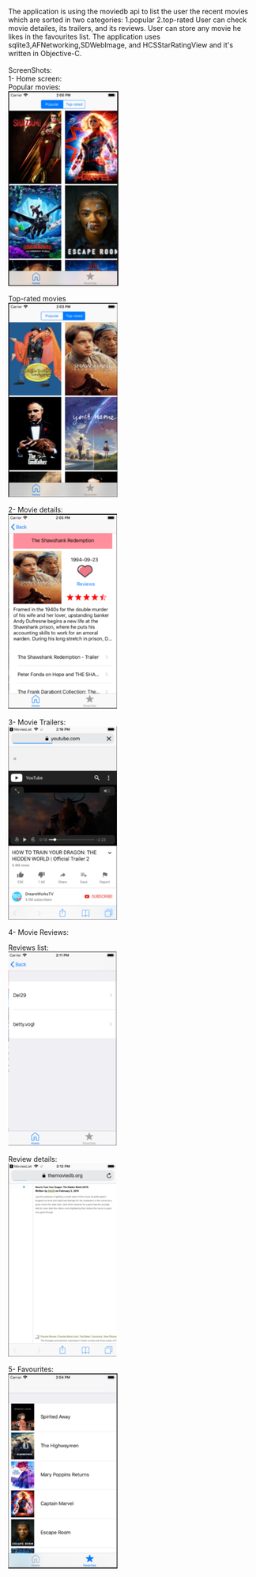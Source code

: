 The application is using the moviedb api to list the user the recent movies which are sorted in two categories:
1.popular 
2.top-rated
User can check movie detailes, its trailers, and its reviews.
User can store any movie he likes in the favourites list.
The application uses sqlite3,AFNetworking,SDWebImage, and HCSStarRatingView and it's written in Objective-C.<br/> <br/>
ScreenShots:<br/>
1- Home screen:<br/>
Popular movies:<br/>
![Popular movies](https://github.com/DoaaTantawy/MoviesList-ios/blob/master/MoviesList/home_popular.png)<br/>

Top-rated movies<br/>
![Top-rated movies](https://github.com/DoaaTantawy/MoviesList-ios/blob/master/MoviesList/home_topRated.png)<br/>

2- Movie details:<br/>
![Movie details](https://github.com/DoaaTantawy/MoviesList-ios/blob/master/MoviesList/movie_details.png)<br/>

3- Movie Trailers:<br/>
![Movie Trailers](https://github.com/DoaaTantawy/MoviesList-ios/blob/master/MoviesList/trailer.png)<br/>

4- Movie Reviews:<br/>

Reviews list:<br/>
![Reviews list](https://github.com/DoaaTantawy/MoviesList-ios/blob/master/MoviesList/reviewList.png)<br/>

Review details:<br/>
![Review details](https://github.com/DoaaTantawy/MoviesList-ios/blob/master/MoviesList/reviewItem.png)<br/>

5- Favourites: <br/>
![Favourites](https://github.com/DoaaTantawy/MoviesList-ios/blob/master/MoviesList/favourites.png)<br/>
